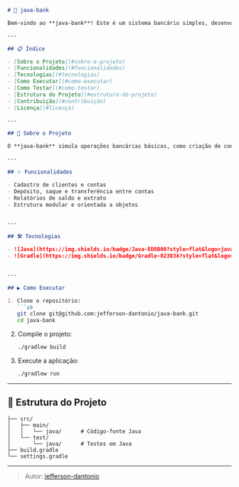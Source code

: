 
```markdown
# 💸 java-bank

Bem-vindo ao **java-bank**! Este é um sistema bancário simples, desenvolvido em Java com Gradle, para fins de estudo e demonstração de conceitos de programação orientada a objetos e automação de builds.

---

## 📋 Índice

- [Sobre o Projeto](#sobre-o-projeto)
- [Funcionalidades](#funcionalidades)
- [Tecnologias](#tecnologias)
- [Como Executar](#como-executar)
- [Como Testar](#como-testar)
- [Estrutura do Projeto](#estrutura-do-projeto)
- [Contribuição](#contribuição)
- [Licença](#licença)

---

## 📝 Sobre o Projeto

O **java-bank** simula operações bancárias básicas, como criação de contas, depósitos, saques e transferências. O objetivo é demonstrar boas práticas de desenvolvimento em Java e uso do Gradle.

---

## ✨ Funcionalidades

- Cadastro de clientes e contas
- Depósito, saque e transferência entre contas
- Relatórios de saldo e extrato
- Estrutura modular e orientada a objetos


---

## 🛠️ Tecnologias

- ![Java](https://img.shields.io/badge/Java-ED8B00?style=flat&logo=java&logoColor=white)
- ![Gradle](https://img.shields.io/badge/Gradle-02303A?style=flat&logo=gradle&logoColor=white)


---

## ▶️ Como Executar

1. Clone o repositório:
   ```sh
   git clone git@github.com:jefferson-dantonio/java-bank.git
   cd java-bank
   ```

2. Compile o projeto:
   ```sh
   ./gradlew build
   ```

3. Execute a aplicação:
   ```sh
   ./gradlew run
   ```

---

## 📁 Estrutura do Projeto

```
├── src/
│   ├── main/
│   │   └── java/      # Código-fonte Java
│   └── test/
│       └── java/      # Testes em Java
├── build.gradle
└── settings.gradle
```

---

> Autor: [jefferson-dantonio](https://github.com/jefferson-dantonio)

